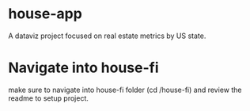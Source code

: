 # house-app
A dataviz project focused on real estate metrics by US state.

# Navigate into house-fi
make sure to navigate into house-fi folder (cd /house-fi) and review the readme to setup project.
